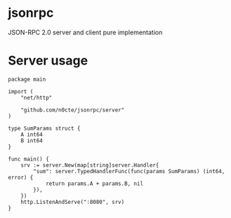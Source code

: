 # jsonrpc
JSON-RPC 2.0 server and client pure implementation

# Server usage

```golang
package main

import (
	"net/http"

	"github.com/n0cte/jsonrpc/server"
)

type SumParams struct {
	A int64
	B int64
}

func main() {
	srv := server.New(map[string]server.Handler{
		"sum": server.TypedHandlerFunc(func(params SumParams) (int64, error) {
			return params.A + params.B, nil
		}),
	})
	http.ListenAndServe(":8080", srv)
}
```
